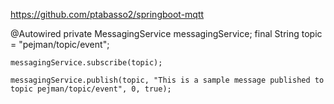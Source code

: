 https://github.com/ptabasso2/springboot-mqtt

@Autowired
private MessagingService messagingService;
final String topic = "pejman/topic/event";

    messagingService.subscribe(topic);

    messagingService.publish(topic, "This is a sample message published to topic pejman/topic/event", 0, true);